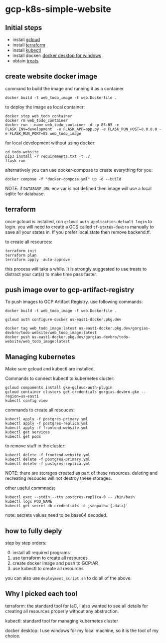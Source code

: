 # gcp-k8s-simple-website

## Initial steps
- install [gcloud](https://cloud.google.com/sdk/docs/install)
- install [terraform](https://developer.hashicorp.com/terraform/tutorials/aws-get-started/install-cli)
- install [kubectl](https://kubernetes.io/docs/tasks/tools/)
- install docker: [docker desktop for windows](https://docs.docker.com/desktop/install/windows-install/)
- obtain [treats](https://www.amazon.ca/gp/aw/d/B0B4FX74HX)



## create website docker image

command to build the image and running it as a container
```
docker build -t web_todo_image -f web.Dockerfile .
```

to deploy the image as local container:
```
docker stop web_todo_container
docker rm web_todo_container
docker run --name web_todo_container -d -p 85:85 -e FLASK_ENV=development  -e FLASK_APP=app.py -e FLASK_RUN_HOST=0.0.0.0 -e FLASK_RUN_PORT=85 web_todo_image
```

for local development without using docker:
```
cd todo-website
pip3 install -r requirements.txt -t ./
flask run
```

alternatively you can use docker-compose to create everything for you:
```
docker compose -f "docker-compose.yml" up -d --build 
```

NOTE: if `DATABASE_URL` env var is not defined then image will use a local sqlite for database.


## terraform
once gcloud is installed, run `gcloud auth application-default login` to login.
you will need to create a GCS called `tf-states-devbro` manually to save all your states in. If you prefer local state then remove backend.tf.


to create all resources:
```
terraform init
terraform plan
terraform apply -auto-approve
```
this process will take a while. It is strongly suggested to use treats to distract your cat(s) to make time pass faster.

## push image over to gcp-artifact-registry
To push images to GCP Artifact Registry. use following commands:
```
docker build -t web_todo_image -f web.Dockerfile .

gcloud auth configure-docker us-east1-docker.pkg.dev

docker tag web_todo_image:latest us-east1-docker.pkg.dev/gorgias-devbro/todo-website/web_todo_image:latest
docker push us-east1-docker.pkg.dev/gorgias-devbro/todo-website/web_todo_image:latest
```

## Managing kubernetes
Make sure gcloud and kubectl are installed.

Commands to connect kubectl to kubernetes cluster:
```
gcloud components install gke-gcloud-auth-plugin
gcloud container clusters get-credentials gorgias-devbro-gke --region=us-east1
kubectl config view
```


commands to create all resouces:
```
kubectl apply -f postgres-primary.yml
kubectl apply -f postgres-replica.yml
kubectl apply -f frontend-website.yml
kubectl get services
kubectl get pods
```

to remove stuff in the cluster:
```
kubectl delete -f frontend-website.yml
kubectl delete -f postgres-primary.yml
kubectl delete -f postgres-replica.yml
```

NOTE: there are storages created as part of these resources. deleting and recreating resouces will not destroy these storages.

other useful commnads:
```
kubectl exec --stdin --tty postgres-replica-0 -- /bin/bash
kubectl logs POD_NAME
kubectl get secret db-credentials -o jsonpath='{.data}'
```

note: secrets values need to be base64 decoded.

## how to fully deply
step by step orders:

0. install all required programs
1. use terraform to create all resources
2. create docker image and push to GCP:AR
3. use kubectl to create all resources

you can also use `deployment_script.sh` to do all of the above.


## Why I picked each tool
terraform: the standard tool for IaC, I also wanted to see all details for creating all resources properly without any abstraction.

kubectl: standard tool for managing kubernetes cluster

docker desktop: I use windows for my local machine, so it is the tool of my choice.